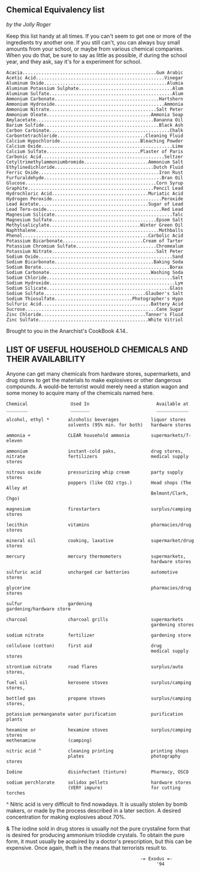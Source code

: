 ## Chemical Equivalency list

_by the Jolly Roger_

Keep this list handy at all times. If you can't seem to get one
or more of the ingredients try another one.  If you still can't, you
can always buy small amounts from your school, or maybe from various
chemical companies.  When you do that, be sure to say as little as
possible, if during the school year, and they ask, say it's for a
experiment for school.

    Acacia..................................................Gum Arabic
    Acetic Acid................................................Vinegar
    Aluminum Oxide..............................................Alumia
    Aluminum Potassium Sulphate...................................Alum
    Aluminum Sulfate..............................................Alum
    Ammonium Carbonate.......................................Hartshorn
    Ammonium Hydroxide.........................................Ammonia
    Ammonium Nitrate........................................Salt Peter
    Ammonium Oleate.......................................Ammonia Soap
    Amylacetate............................................Bananna Oil
    Barium Sulfide...........................................Black Ash
    Carbon Carbinate.............................................Chalk
    Carbontetrachloride.................................Cleaning Fluid
    Calcium Hypochloride..............................Bleaching Powder
    Calcium Oxide.................................................Lime
    Calcium Sulfate...................................Plaster of Paris
    Carbonic Acid..............................................Seltzer
    Cetyltrimethylammoniumbromide........................Ammonium Salt
    Ethylinedichloride.....................................Dutch Fluid
    Ferric Oxide.............................................Iron Rust
    Furfuraldehyde............................................Bran Oil
    Glucose.................................................Corn Syrup
    Graphite...............................................Pencil Lead
    Hydrochloric Acid....................................Muriatic Acid
    Hydrogen Peroxide.........................................Peroxide
    Lead Acetate.........................................Sugar of Lead
    Lead Tero-oxide...........................................Red Lead
    Magnesium Silicate............................................Talc
    Magnesium Sulfate.......................................Epsom Salt
    Methylsalicylate..................................Winter Green Oil
    Naphthalene..............................................Mothballs
    Phenol...............................................Carbolic Acid
    Potassium Bicarbonate..............................Cream of Tarter
    Potassium Chromium Sulfate..............................Chromealum
    Potassium Nitrate.......................................Salt Peter
    Sodium Oxide..................................................Sand
    Sodium Bicarbonate.....................................Baking Soda
    Sodium Borate................................................Borax
    Sodium Carbonate......................................Washing Soda
    Sodium Chloride...............................................Salt
    Sodium Hydroxide...............................................Lye
    Sodium Silicate..............................................Glass
    Sodium Sulfate......................................Glauber's Salt
    Sodium Thiosulfate.............................Photographer's Hypo
    Sulfuric Acid.........................................Battery Acid
    Sucrose.................................................Cane Sugar
    Zinc Chloride.......................................Tanner's Fluid
    Zinc Sulfate.........................................White Vitriol


Brought to you in the Anarchist's CookBook 4.14..

        
## LIST OF USEFUL HOUSEHOLD CHEMICALS AND THEIR AVAILABILITY

Anyone can get many chemicals from hardware stores, supermarkets, and
drug stores to get the materials to make explosives or other dangerous
compounds.  A would-be terrorist would merely need a station wagon and some
money to acquire many of the chemicals named here.

    Chemical                Used In                         Available at
    ________                _______                         ____________
    
    alcohol, ethyl *       alcoholic beverages            liquor stores
                           solvents (95% min. for both)   hardware stores
    
    ammonia +              CLEAR household ammonia        supermarkets/7-eleven
    
    ammonium               instant-cold paks,             drug stores,
    nitrate                fertilizers                    medical supply stores
    
    nitrous oxide          pressurizing whip cream        party supply stores
                           poppers (like CO2 ctgs.)       Head shops (The Alley at
                                                          Belmont/Clark, Chgo)
    
    magnesium              firestarters                   surplus/camping stores
    
    lecithin               vitamins                       pharmacies/drug stores
    
    mineral oil            cooking, laxative              supermarket/drug stores
    
    mercury                mercury thermometers           supermarkets,
                                                          hardware stores
    
    sulfuric acid          uncharged car batteries        automotive stores
    
    glycerine                                             pharmacies/drug stores
    
    sulfur                 gardening                      gardening/hardware store
    
    charcoal               charcoal grills                supermarkets
                                                          gardening stores
    
    sodium nitrate         fertilizer                     gardening store
    
    cellulose (cotton)     first aid                      drug
                                                          medical supply stores
    
    strontium nitrate      road flares                    surplus/auto stores,
    
    fuel oil               kerosene stoves                surplus/camping stores,
    
    bottled gas            propane stoves                 surplus/camping stores,
    
    potassium permanganate water purification             purification plants
    
    hexamine or            hexamine stoves                surplus/camping stores
    methenamine            (camping)
    
    nitric acid ^          cleaning printing              printing shops             
                           plates                         photography stores
    
    Iodine                 disinfectant (tinture)         Pharmacy, OSCO
    
    sodium perchlorate     solidox pellets                hardware stores
                           (VERY impure)                  for cutting torches


^ Nitric acid is very difficult to find nowadays.  It is usually stolen
by bomb makers, or made by the process described in a later section.  A
desired concentration for making explosives about 70%.

& The iodine sold in drug stores is usually not the pure crystaline form
that is desired for producing ammonium triiodide crystals. To obtain the pure
form, it must usually be acquired by a doctor's prescription, but this can be
expensive.  Once again, theft is the means that terrorists result to.


                                                      -= Exodus =-
                                                            '94
